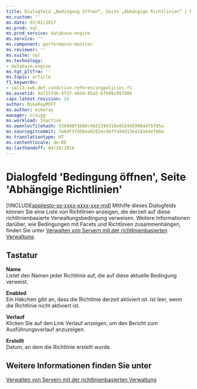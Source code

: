 ```yaml
---
title: Dialogfeld „Bedingung öffnen“, Seite „Abhängige Richtlinien“ | Microsoft-Dokumentation
ms.custom: ''
ms.date: 03/01/2017
ms.prod: sql
ms.prod_service: database-engine
ms.service: ''
ms.component: performance-monitor
ms.reviewer: ''
ms.suite: sql
ms.technology:
- database-engine
ms.tgt_pltfrm: ''
ms.topic: article
f1_keywords:
- sql13.swb.dmf.condition.referencingpolicies.f1
ms.assetid: 9a715f4b-8f37-4654-85a5-bfb89c09708b
caps.latest.revision: 21
author: MikeRayMSFT
ms.author: mikeray
manager: craigg
ms.workload: Inactive
ms.openlocfilehash: 5369d8f3886c4652194318e9524d5998d4f5f85a
ms.sourcegitcommit: 7a6df3fd5bea9282ecdeffa94d13ea1da6def80a
ms.translationtype: HT
ms.contentlocale: de-DE
ms.lasthandoff: 04/16/2018
---
```

# <a name="open-condition-dialog-box-dependent-policies-page"></a>Dialogfeld 'Bedingung öffnen', Seite 'Abhängige Richtlinien'
[!INCLUDE[appliesto-ss-xxxx-xxxx-xxx-md](../../includes/appliesto-ss-xxxx-xxxx-xxx-md.md)]
  Mithilfe dieses Dialogfelds können Sie eine Liste von Richtlinien anzeigen, die derzeit auf diese richtlinienbasierte Verwaltungsbedingung verweisen. Weitere Informationen darüber, wie Bedingungen mit Facets und Richtlinien zusammenhängen, finden Sie unter [Verwalten von Servern mit der richtlinienbasierten Verwaltung](../../relational-databases/policy-based-management/administer-servers-by-using-policy-based-management.md).  
  
## <a name="options"></a>Tastatur  
 **Name**  
 Listet den Namen jeder Richtlinie auf, die auf diese aktuelle Bedingung verweist.  
  
 **Enabled**  
 Ein Häkchen gibt an, dass die Richtlinie derzeit aktiviert ist. Ist leer, wenn die Richtlinie nicht aktiviert ist.  
  
 **Verlauf**  
 Klicken Sie auf den Link Verlauf anzeigen, um den Bericht zum Ausführungsverlauf anzuzeigen.  
  
 **Erstellt**  
 Datum, an dem die Richtlinie erstellt wurde.  
  
## <a name="see-also"></a>Weitere Informationen finden Sie unter  
 [Verwalten von Servern mit der richtlinienbasierten Verwaltung](../../relational-databases/policy-based-management/administer-servers-by-using-policy-based-management.md)  
  
  
